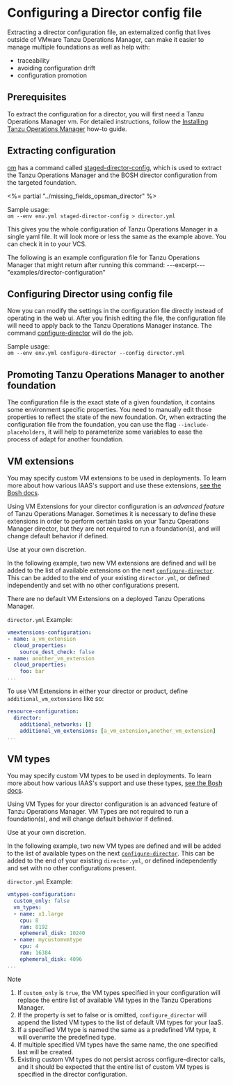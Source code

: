 # Configuring a Director config file

Extracting a director configuration file, an externalized config that lives outside of VMware Tanzu Operations Manager, can make it easier to manage multiple foundations as well as help with:

- traceability
- avoiding configuration drift
- configuration promotion


## Prerequisites

To extract the configuration for a director, you will first need a Tanzu Operations Manager vm.
For detailed instructions, follow the [Installing Tanzu Operations Manager](./installing-opsman.md) how-to guide.

## Extracting configuration

[om](https://github.com/pivotal-cf/om) has a command called [staged-director-config](../tasks.md#staged-director-config), which is used to extract
the Tanzu Operations Manager and the BOSH director configuration from the targeted foundation.

<%= partial "../missing_fields_opsman_director" %>

Sample usage:  
`om --env env.yml staged-director-config > director.yml`  

This gives you the whole configuration of Tanzu Operations Manager in a single yaml file.
It will look more or less the same as the example above. You can check it
in to your VCS.

The following is an example configuration file for Tanzu Operations Manager that might return
after running this command:
---excerpt--- "examples/director-configuration"

## Configuring Director using config file

Now you can modify the settings in the configuration file directly instead of
operating in the web ui. After you finish editing the file, the configuration
file will need to apply back to the Tanzu Operations Manager instance. The command
[configure-director](../tasks.md#configure-director) will do the job.

Sample usage:  
`om --env env.yml configure-director --config director.yml`  


## Promoting Tanzu Operations Manager to another foundation

The configuration file is the exact state of a given foundation, it contains
some environment specific properties. You need to manually edit those
properties to reflect the state of the new foundation. Or, when extracting
the configuration file from the foundation, you can use the flag
`--include-placeholders`, it will help to parameterize some variables to
ease the process of adapt for another foundation.

## VM extensions

You may specify custom VM extensions to be used in deployments.
To learn more about how various IAAS's support and use these extensions,
[see the Bosh docs](https://bosh.io/docs/cloud-config/#vm-extensions).

Using VM Extensions for your director configuration
is an _advanced feature_ of Tanzu Operations Manager.
Sometimes it is necessary to define these extensions
in order to perform certain tasks on your Tanzu Operations Manager director,
but they are not required to run a foundation(s),
and will change default behavior if defined.

Use at your own discretion.

In the following example, two new VM extensions are defined
and will be added to the list of available extensions on the next [`configure-director`](../tasks.md#configure-director).
This can be added to the end of your existing `director.yml`,
or defined independently and set with no other configurations present.

There are no default VM Extensions on a deployed Tanzu Operations Manager.

`director.yml` Example:
```yaml
vmextensions-configuration:
- name: a_vm_extension
  cloud_properties:
    source_dest_check: false
- name: another_vm_extension
  cloud_properties:
    foo: bar
...
```

To use VM Extensions in either your director or product,
define `additional_vm_extensions` like so:
```yaml
resource-configuration:
  director:
    additional_networks: []
    additional_vm_extensions: [a_vm_extension,another_vm_extension]
...
```

## VM types

You may specify custom VM types to be used in deployments.
To learn more about how various IAAS's support and use these types,
[see the Bosh docs](https://bosh.io/docs/cloud-config/#vm-types).

Using VM Types for your director configuration
is an advanced feature of Tanzu Operations Manager.
VM Types are not required to run a foundation(s),
and will change default behavior if defined.

Use at your own discretion.

In the following example, two new VM types are defined
and will be added to the list of available types on the next [`configure-director`](../tasks.md#configure-director).
This can be added to the end of your existing `director.yml`,
or defined independently and set with no other configurations present.

`director.yml` Example:
```yaml
vmtypes-configuration:
  custom_only: false
  vm_types:
  - name: x1.large
    cpu: 8
    ram: 8192
    ephemeral_disk: 10240
  - name: mycustomvmtype
    cpu: 4
    ram: 16384
    ephemeral_disk: 4096
...
```

<p class="note">
<span class="note__title">Note</span>
<ol>
  <li>If <code>custom_only</code> is <code>true</code>,
  the VM types specified in your configuration will replace the entire list of available VM types in the Tanzu Operations Manager.</li>
  <li>If the property is set to false or is omitted,
  <code>configure_director</code> will append the listed VM types to the list of default VM types for your IaaS.</li>
  <li>If a specified VM type is named the same as a predefined VM type, it will overwrite the predefined type.</li>
  <li>If multiple specified VM types have the same name, the one specified last will be created.</li>
  <li>Existing custom VM types do not persist across configure-director calls,
  and it should be expected that the entire list of custom VM types is specified in the director configuration.</li>
</ol>
</p>

[//]: # ({% with path="../" %})
[//]: # (    {% include ".internal_link_url.md" %})
[//]: # ({% endwith %})
[//]: # ({% include ".external_link_url.md" %})
